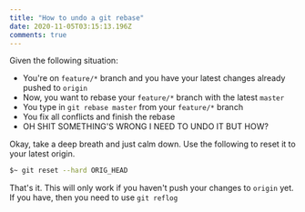 ```yaml
---
title: "How to undo a git rebase"
date: 2020-11-05T03:15:13.196Z
comments: true
---
```

Given the following situation:

- You're on `feature/*` branch and you have your latest changes already pushed to `origin`
- Now, you want to rebase your `feature/*` branch with the latest `master`
- You type in `git rebase master` from your `feature/*` branch
- You fix all conflicts and finish the rebase
- OH SHIT SOMETHING'S WRONG I NEED TO UNDO IT BUT HOW?

Okay, take a deep breath and just calm down. Use the following to reset it to your latest origin.

```bash
$~ git reset --hard ORIG_HEAD
```

That's it. This will only work if you haven't push your changes to `origin` yet. If you have, then you need to use `git reflog`
